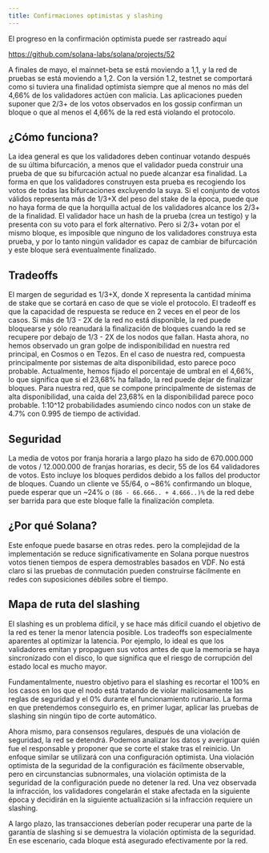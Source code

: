 ```yaml
---
title: Confirmaciones optimistas y slashing
---
```


El progreso en la confirmación optimista puede ser rastreado aquí

https://github.com/solana-labs/solana/projects/52

A finales de mayo, el mainnet-beta se está moviendo a 1,1, y la red de pruebas se está moviendo a 1,2. Con la versión 1.2, testnet se comportará como si tuviera una finalidad optimista siempre que al menos no más del 4,66% de los validadores actúen con malicia. Las aplicaciones pueden suponer que 2/3+ de los votos observados en los gossip confirman un bloque o que al menos el 4,66% de la red está violando el protocolo.

## ¿Cómo funciona?

La idea general es que los validadores deben continuar votando después de su última bifurcación, a menos que el validador pueda construir una prueba de que su bifurcación actual no puede alcanzar esa finalidad. La forma en que los validadores construyen esta prueba es recogiendo los votos de todas las bifurcaciones excluyendo la suya. Si el conjunto de votos válidos representa más de 1/3+X del peso del stake de la época, puede que no haya forma de que la horquilla actual de los validadores alcance los 2/3+ de la finalidad. El validador hace un hash de la prueba (crea un testigo) y la presenta con su voto para el fork alternativo. Pero si 2/3+ votan por el mismo bloque, es imposible que ninguno de los validadores construya esta prueba, y por lo tanto ningún validador es capaz de cambiar de bifurcación y este bloque será eventualmente finalizado.

## Tradeoffs

El margen de seguridad es 1/3+X, donde X representa la cantidad mínima de stake que se cortará en caso de que se viole el protocolo. El tradeoff es que la capacidad de respuesta se reduce en 2 veces en el peor de los casos. Si más de 1/3 - 2X de la red no está disponible, la red puede bloquearse y sólo reanudará la finalización de bloques cuando la red se recupere por debajo de 1/3 - 2X de los nodos que fallan. Hasta ahora, no hemos observado un gran golpe de indisponibilidad en nuestra red principal, en Cosmos o en Tezos. En el caso de nuestra red, compuesta principalmente por sistemas de alta disponibilidad, esto parece poco probable. Actualmente, hemos fijado el porcentaje de umbral en el 4,66%, lo que significa que si el 23,68% ha fallado, la red puede dejar de finalizar bloques. Para nuestra red, que se compone principalmente de sistemas de alta disponibilidad, una caída del 23,68% en la disponibilidad parece poco probable. 1:10^12 probabilidades asumiendo cinco nodos con un stake de 4.7% con 0.995 de tiempo de actividad.

## Seguridad

La media de votos por franja horaria a largo plazo ha sido de 670.000.000 de votos / 12.000.000 de franjas horarias, es decir, 55 de los 64 validadores de votos. Esto incluye los bloques perdidos debido a los fallos del productor de bloques. Cuando un cliente ve 55/64, o ~86% confirmando un bloque, puede esperar que un ~24% o `(86 - 66.666.. + 4.666..)%` de la red debe ser barrida para que este bloque falle la finalización completa.

## ¿Por qué Solana?

Este enfoque puede basarse en otras redes. pero la complejidad de la implementación se reduce significativamente en Solana porque nuestros votos tienen tiempos de espera demostrables basados en VDF. No está claro si las pruebas de conmutación pueden construirse fácilmente en redes con suposiciones débiles sobre el tiempo.

## Mapa de ruta del slashing

El slashing es un problema difícil, y se hace más difícil cuando el objetivo de la red es tener la menor latencia posible. Los tradeoffs son especialmente aparentes al optimizar la latencia. Por ejemplo, lo ideal es que los validadores emitan y propaguen sus votos antes de que la memoria se haya sincronizado con el disco, lo que significa que el riesgo de corrupción del estado local es mucho mayor.

Fundamentalmente, nuestro objetivo para el slashing es recortar el 100% en los casos en los que el nodo está tratando de violar maliciosamente las reglas de seguridad y el 0% durante el funcionamiento rutinario. La forma en que pretendemos conseguirlo es, en primer lugar, aplicar las pruebas de slashing sin ningún tipo de corte automático.

Ahora mismo, para consensos regulares, después de una violación de seguridad, la red se detendrá. Podemos analizar los datos y averiguar quién fue el responsable y proponer que se corte el stake tras el reinicio. Un enfoque similar se utilizará con una configuración optimista. Una violación optimista de la seguridad de la configuración es fácilmente observable, pero en circunstancias subnormales, una violación optimista de la seguridad de la configuración puede no detener la red. Una vez observada la infracción, los validadores congelarán el stake afectada en la siguiente época y decidirán en la siguiente actualización si la infracción requiere un slashing.

A largo plazo, las transacciones deberían poder recuperar una parte de la garantía de slashing si se demuestra la violación optimista de la seguridad. En ese escenario, cada bloque está asegurado efectivamente por la red.
